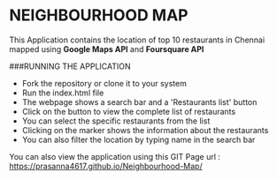 # NEIGHBOURHOOD MAP
This Application contains the location of top 10 restaurants in Chennai mapped using **Google Maps API** and **Foursquare API**

###RUNNING THE APPLICATION

- Fork the repository or clone it to your system
- Run the index.html file
- The webpage shows a search bar and a 'Restaurants list' button 
- Click on the button to view the complete list of restaurants
- You can select the specific restaurants from the list
- Clicking on the marker shows the information about the restaurants
- You can also filter the location by typing name in the search bar

You can also view the application using this GIT Page url : https://prasanna4617.github.io/Neighbourhood-Map/
